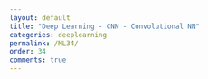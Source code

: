 ```yaml
---
layout: default
title: "Deep Learning - CNN - Convolutional NN"
categories: deeplearning
permalink: /ML34/
order: 34
comments: true
---
```



```python

```
